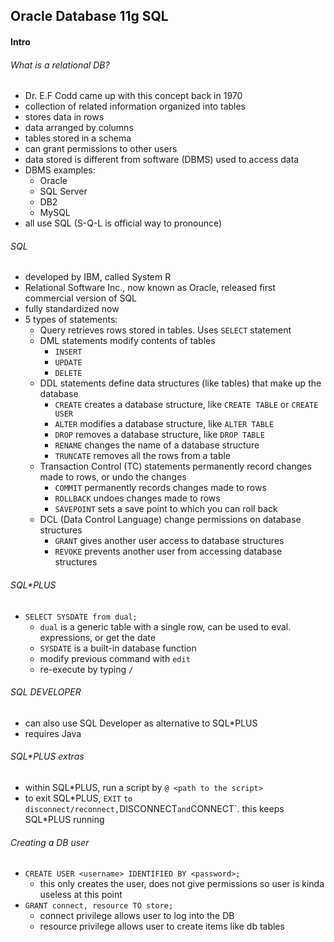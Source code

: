 ## Oracle Database 11g SQL

#### Intro

###### What is a relational DB?
- Dr. E.F Codd came up with this concept back in 1970
- collection of related information organized into tables
- stores data in rows
- data arranged by columns
- tables stored in a schema
- can grant permissions to other users
- data stored is different from software (DBMS) used to access data
- DBMS examples:
  - Oracle
  - SQL Server
  - DB2
  - MySQL
- all use SQL (S-Q-L is official way to pronounce)

###### SQL
- developed by IBM, called System R
- Relational Software Inc., now known as Oracle, released first commercial version of SQL
- fully standardized now
- 5 types of statements:
  - Query retrieves rows stored in tables. Uses `SELECT` statement
  - DML statements modify contents of tables
    - `INSERT`
    - `UPDATE`
    - `DELETE`
  - DDL statements define data structures (like tables) that make up the database
    - `CREATE` creates a database structure, like `CREATE TABLE` or `CREATE USER`
    - `ALTER` modifies a database structure, like `ALTER TABLE`
    - `DROP` removes a database structure, like `DROP TABLE`
    - `RENAME` changes the name of a database structure
    - `TRUNCATE` removes all the rows from a table
  - Transaction Control (TC) statements permanently record changes made to rows, or undo the changes
    - `COMMIT` permanently records changes made to rows
    - `ROLLBACK` undoes changes made to rows
    - `SAVEPOINT` sets a save point to which you can roll back
  - DCL (Data Control Language) change permissions on database structures
    - `GRANT` gives another user access to database structures
    - `REVOKE` prevents another user from accessing database structures
   
###### SQL\*PLUS
- `SELECT SYSDATE from dual;`
  - `dual` is a generic table with a single row, can be used to eval. expressions, or get the date
  - `SYSDATE` is a built-in database function
  - modify previous command with `edit`
  - re-execute by typing `/`
  
###### SQL DEVELOPER
- can also use SQL Developer as alternative to SQL\*PLUS
- requires Java

###### SQL\*PLUS extras
- within SQL\*PLUS, run a script by `@ <path to the script>`
- to exit SQL\*PLUS, `EXIT`
` to disconnect/reconnect, `DISCONNECT` and `CONNECT`. this keeps SQL\*PLUS running

###### Creating a DB user
- `CREATE USER <username> IDENTIFIED BY <password>;`
  - this only creates the user, does not give permissions so user is kinda useless at this point
- `GRANT connect, resource TO store;`
  - connect privilege allows user to log into the DB
  - resource privilege allows user to create items like db tables


  
  
